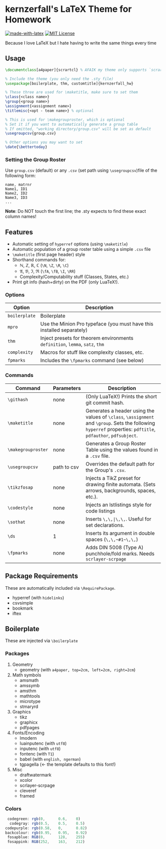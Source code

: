 # kernzerfall's LaTeX Theme for Homework

[![made-with-latex](https://img.shields.io/badge/Made%20with-LaTeX-1f425f.svg)](https://www.latex-project.org/)
[![MIT License](https://img.shields.io/github/license/kernzerfall/latex-homework-style)](https://github.com/kernzerfall/latex-homework-style/blob/main/LICENSE)


Because I love LaTeX but I hate having to write the same things every time

## Usage
```latex
\documentclass[a4paper]{scrartcl} % AFAIK my theme only supports `scrartcl`

% Include the theme (you only need the .sty file)
\usepackage[boilerplate, thm, customtitle]{kernzerfall_hw}

% These three are used for \maketitle, make sure to set them
\class{<class name>}
\group{<group name>}
\assignment{<assignment name>}
\titlemisc{<opt - team name>} % optional

% This is used for \makegrouproster, which is optional
% Set it if you want to automatically generate a group table
% If omitted, "working directory/group.csv" will be set as default
\usegroupcsv{group.csv}

% Other options you may want to set
\date{\bettertoday}
```

### Setting the Group Roster

Use `group.csv` (default) or any `.csv` (set path using `\usegroupcsv`)file of the following form:

```csv
name, matrnr
Name1, ID1
Name2, ID2
Name3, ID3
...
```

**Note**: Do NOT touch the first line; the .sty expects to find these exact column names!

## Features

* Automatic setting of `hyperref` options (using `\maketitle`)
* Automatic population of a group roster table using a simple `.csv` file
* `\maketitle` (first page header) style
* Shorthand commands for:
    * ℕ, ℤ, ℝ, ℂ (`\N`, `\Z`, `\R`, `\C`)
    * 𝔄, 𝔅, ℑ, ℜ (`\fA`, `\fB`, `\I`, `\RR`)
    * Complexity/Computability stuff (Classes, States, etc.)
* Print git info (hash+dirty) on the PDF (only LuaTeX!).
### Options
|Option|Description|
|--|--|
|`boilerplate`|Boilerplate|
|`mpro`|Use the Minion Pro typeface (you must have this installed separately)|
|`thm`|Inject presets for theorem environments `definition`, `lemma`, `satz`, `thm`|
|`complexity`|Macros for stuff like complexity classes, etc.|
|`fpmarks`|Includes the `\fpmarks` command (see below)|

### Commands
|Command|Parameters|Description|
|--|--|--|
|`\githash`|none| (Only LuaTeX!) Prints the short git commit hash. |
|`\maketitle`| none| Generates a header using the values of `\class`, `\assignment` and `\group`. Sets the following `hyperref` properties: `pdftitle`, `pdfauthor`, `pdfsubject`.|
|`\makegrouproster`|none| Generates a Group Roster Table using the values found in a `.csv` file.|
|`\usegroupcsv`| path to csv| Overrides the default path for the Group's `.csv`.|
|`\tikzfosap`| none | Injects a TikZ preset for drawing finite automata. (Sets arrows, backgrounds, spaces, etc.).|
|`\codestyle`|none| Injects an lstlistings style for code listings|
|`\sothat`|none|Inserts `\,\,\|\,\,`. Useful for set declarations.|
|`\ds`| 1 | Inserts its argument in double spaces (`\,\,~#1~\,\,`)|
|`\fpmarks`|none| Adds DIN 5008 (Type A) punchhole/fold marks. Needs `scrlayer-scrpage`|


## Package Requirements

These are automatically included via `\RequirePackage`.

* hyperref (with `hidelinks`)
* csvsimple
* bookmark
* iftex

## Boilerplate

These are injected via `\boilerplate`

### Packages

1. Geometry
    * geometry (with `a4paper, top=2cm, left=2cm, right=2cm`)
2. Math symbols
    * amsmath
    * amssymb
    * amsthm
    * mathtools
    * microtype
    * stmaryrd
3. Graphics
    * tikz
    * graphicx
    * pdfpages
4. Fonts/Encoding
    * lmodern
    * luainputenc (with `utf8`)
    * inputenc (with `utf8`)
    * fontenc (with `T1`)
    * babel (with `english, ngerman`)
    * tgpagella (<- the template defaults to this font!)
5. Misc
    * draftwatermark
    * xcolor
    * scrlayer-scrpage
    * cleveref
    * framed

### Colors

```js
 codegreen: rgb(0,      0.6,    0)
  codegray: rgb(0.5,    0.5,    0.5)
codepurple: rgb(0.58,   0,      0.82)
backcolour: rgb(0.95,   0.95,   0.92)
 fosapblue: RGB(0,      128,    255)
 fosappink: RGB(252,    163,    212)
```
